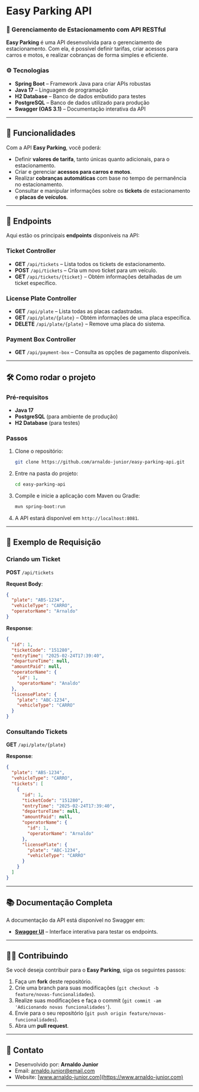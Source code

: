 # Easy Parking API

### 🚗 Gerenciamento de Estacionamento com API RESTful

**Easy Parking** é uma API desenvolvida para o gerenciamento de estacionamento. Com ela, é possível definir tarifas, criar acessos para carros e motos, e realizar cobranças de forma simples e eficiente.

### ⚙️ Tecnologias

- **Spring Boot** – Framework Java para criar APIs robustas
- **Java 17** – Linguagem de programação
- **H2 Database** – Banco de dados embutido para testes
- **PostgreSQL** – Banco de dados utilizado para produção
- **Swagger (OAS 3.1)** – Documentação interativa da API

---

## 🚀 Funcionalidades

Com a API **Easy Parking**, você poderá:

- Definir **valores de tarifa**, tanto únicas quanto adicionais, para o estacionamento.
- Criar e gerenciar **acessos para carros e motos**.
- Realizar **cobranças automáticas** com base no tempo de permanência no estacionamento.
- Consultar e manipular informações sobre os **tickets** de estacionamento e **placas de veículos**.

---

## 📜 Endpoints

Aqui estão os principais **endpoints** disponíveis na API:

### **Ticket Controller**
- **GET** `/api/tickets` – Lista todos os tickets de estacionamento.
- **POST** `/api/tickets` – Cria um novo ticket para um veículo.
- **GET** `/api/tickets/{ticket}` – Obtém informações detalhadas de um ticket específico.

### **License Plate Controller**
- **GET** `/api/plate` – Lista todas as placas cadastradas.
- **GET** `/api/plate/{plate}` – Obtém informações de uma placa específica.
- **DELETE** `/api/plate/{plate}` – Remove uma placa do sistema.

### **Payment Box Controller**
- **GET** `/api/payment-box` – Consulta as opções de pagamento disponíveis.

---

## 🛠 Como rodar o projeto

### Pré-requisitos

- **Java 17**
- **PostgreSQL** (para ambiente de produção)
- **H2 Database** (para testes)

### Passos

1. Clone o repositório:
   ```bash
   git clone https://github.com/arnaldo-junior/easy-parking-api.git
   ```

2. Entre na pasta do projeto:
   ```bash
   cd easy-parking-api
   ```

3. Compile e inicie a aplicação com Maven ou Gradle:
   ```bash
   mvn spring-boot:run
   ```

4. A API estará disponível em `http://localhost:8081`.

---

## 📝 Exemplo de Requisição

### Criando um Ticket
**POST** `/api/tickets`

**Request Body**:
```json
{
  "plate": "ABS-1234",
  "vehicleType": "CARRO",
  "operatorName": "Arnaldo"
}
```

**Response**:
```json
{
  "id": 1,
  "ticketCode": "151280",
  "entryTime": "2025-02-24T17:39:40",
  "departureTime": null,
  "amountPaid": null,
  "operatorName": {
    "id": 1,
    "operatorName": "Analdo"
  },
  "licensePlate": {
    "plate": "ABC-1234",
    "vehicleType": "CARRO"
  }
}
```

### Consultando Tickets
**GET** `/api/plate/{plate}`

**Response**:
```json
{
  "plate": "ABS-1234",
  "vehicleType": "CARRO",
  "tickets": [
    {
      "id": 1,
      "ticketCode": "151280",
      "entryTime": "2025-02-24T17:39:40",
      "departureTime": null,
      "amountPaid": null,
      "operatorName": {
        "id": 1,
        "operatorName": "Arnaldo"
      },
      "licensePlate": {
        "plate": "ABC-1234",
        "vehicleType": "CARRO"
      }
    }
  ]
}
```

---

## 📚 Documentação Completa

A documentação da API está disponível no Swagger em:

- **[Swagger UI](http://localhost:8081/swagger-ui.html)** – Interface interativa para testar os endpoints.

---

## 🧑‍💻 Contribuindo

Se você deseja contribuir para o **Easy Parking**, siga os seguintes passos:

1. Faça um **fork** deste repositório.
2. Crie uma branch para suas modificações (`git checkout -b feature/novas-funcionalidades`).
3. Realize suas modificações e faça o commit (`git commit -am 'Adicionando novas funcionalidades'`).
4. Envie para o seu repositório (`git push origin feature/novas-funcionalidades`).
5. Abra um **pull request**.

---

## 📧 Contato

- Desenvolvido por: **Arnaldo Junior**
- Email: [arnaldo.junior@email.com](mailto:arnaldo.junior@email.com)
- Website: [www.arnaldo-junior.com](https://www.arnaldo-junior.com)

---

